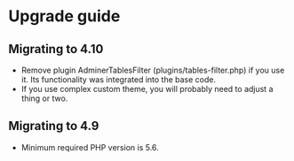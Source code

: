 Upgrade guide
=============

Migrating to 4.10
-----------------

- Remove plugin AdminerTablesFilter (plugins/tables-filter.php) if you use it. Its functionality was integrated into the
  base code.
- If you use complex custom theme, you will probably need to adjust a thing or two.

Migrating to 4.9
----------------

- Minimum required PHP version is 5.6.
